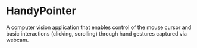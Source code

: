 # HandyPointer
A computer vision application that enables control of the mouse cursor and basic interactions (clicking, scrolling) through hand gestures captured via webcam.
